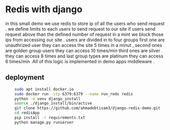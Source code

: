 # Redis with django
in this small demo we use redis to store ip of
all the users who send request . we define limits to each users to send request to our site if users 
send request above than the defined number of request in a mint
we block those ips from accessing our site . users are divided in to four groups first one are 
unauthrized user they can access the site 5 times in a minut , second ones are golden group users 
they can access 10 times/min third ones are silver they can access 8 times and last group types are 
platinum they can access 6 times/min .All of this logic is implemented in demo apps
middleware . 

## deployment
```bash
    sudo apt install docker.io
    sudo docker run -itp 6379:6379 --name run_reds redis 
    python -m venv django_install
    source ./django_install/bin/active
    git clone https://github.com/ahmadebtisam3/django-redis-demo.git
    cd redisApp
    pip install -r requirements.txt
    python manage.py runserver
```